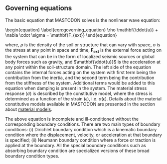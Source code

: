 ## Governing equations

The basic equation that MASTODON solves is the nonlinear wave equation:

\begin{equation}
\label{eqn:governing_equation}
 \rho \mathbf{\ddot{u}} + \nabla \cdot \sigma = \mathbf{F_{ext}}
\end{equation}

where, $\rho$ is the density of the soil or structure that can vary with space, $\sigma$ is the stress at any point in space and time, $\mathbf{F_{ext}}$ is the external force acting on the system that can be in the form of localized seismic sources or global body forces such as gravity, and $\mathbf{\ddot{u}}$ is the acceleration at any point within the soil-structure domain. The left side of the equation contains the internal forces acting on the system with first term being the contribution from the inertia, and the second term being the contribution from the stiffness of the system. Additional terms would be added to this equation when damping is present in the system. The material stress response ($\sigma$) is described by the constitutive model, where the stress is determined as a function of the strain ($\epsilon$), i.e. $\sigma(\epsilon)$. Details about the material constitutive models available in MASTODON are presented in the section about [material models](#material-models).

The above equation is incomplete and ill-conditioned without the corresponding boundary conditions. There are two main types of boundary conditions: (i) Dirichlet boundary condition which is a kinematic boundary condition where the displacement, velocity, or acceleration at that boundary is specified; (ii) Neumann boundary condition where a force or traction is applied at the boundary. All the special boundary conditions such as absorbing boundary condition are specialized versions of these broad boundary condition types.
